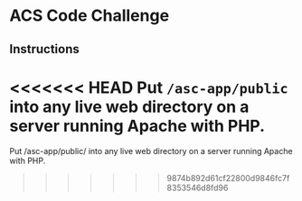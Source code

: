 # ACS Code Challenge

## Instructions

<<<<<<< HEAD
Put `/asc-app/public` into any live web directory on a server running Apache with PHP.
=======
Put /asc-app/public/ into any live web directory on a server running Apache with PHP.
>>>>>>> 9874b892d61cf22800d9846fc7f8353546d8fd96
